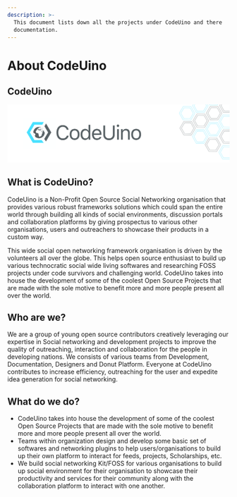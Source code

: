 ```yaml
---
description: >-
  This document lists down all the projects under CodeUino and there
  documentation.
---
```


# About CodeUino

## **CodeUino**

![](.gitbook/assets/assets_-lsv46f7uzuvdedvews0_-ltflz2mqkow25nhe1al_-ltfx2lgurmnrrocpgfm_artboard-2-copy.jpg)

## **What is CodeUino?**

CodeUino is a Non-Profit Open Source Social Networking organisation that provides various robust frameworks solutions which could span the entire world through building all kinds of social environments, discussion portals and collaboration platforms by giving prospectus to various other organisations, users and outreachers to showcase their products in a custom way.

This wide social open networking framework organisation is driven by the volunteers all over the globe. This helps open source enthusiast to build up various technocratic social wide living softwares and researching FOSS projects under code survivors and challenging world. CodeUino takes into house the development of some of the coolest Open Source Projects that are made with the sole motive to benefit more and more people present all over the world.

## **Who are we?**

We are a group of young open source contributors creatively leveraging our expertise in Social networking and development projects to improve the quality of outreaching, interaction and collaboration for the people in developing nations. We consists of various teams from Development, Documentation, Designers and Donut Platform. Everyone at CodeUino contributes to increase efficiency, outreaching for the user and expedite idea generation for social networking.

## **What do we do?**

* CodeUino takes into house the development of some of the coolest Open Source Projects that are made with the sole motive to benefit more and more people present all over the world. 
* Teams within organization design and develop some basic set of softwares and networking plugins to help users/organisations to build up their own platform to interact for feeds, projects, Scholarships, etc. 
* We build social networking Kit/FOSS for various organisations to build up social environment for their organisation to showcase their productivity and services for their community along with the collaboration platform to interact with one another. 

